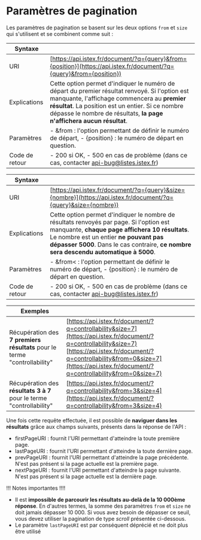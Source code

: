 # Paramètres de pagination

Les paramètres de pagination se basent sur les deux options `from` et `size` qui s'utilisent et se combinent comme suit :

| Syntaxe |  |
| --- | --- |
| URI | [https://api.istex.fr/document/?q={query}&from={position}](https://api.istex.fr/document/?q={query}&from={position}) |
| Explications | Cette option permet d'indiquer le numéro de départ du premier résultat renvoyé. Si l'option est manquante, l'affichage commencera au **premier résultat**.  La position est un entier. Si ce nombre dépasse le nombre de résultats, **la page n'affichera aucun résultat**. |
| Paramètres | - &from : l'option permettant de définir le numéro de départ, - {position} : le numéro de départ en question. |
| Code de retour | - 200 si OK,   - 500 en cas de problème \(dans ce cas, contacter [api-bug@listes.istex.fr](mailto:api-bug@listes.istex.fr)\) |

| Syntaxe |  |
| --- | --- |
| URI | [https://api.istex.fr/document/?q={query}&size={nombre}](https://api.istex.fr/document/?q={query}&size={nombre}) |
| Explications | Cette option permet d'indiquer le nombre de résultats renvoyés par page. Si l'option est manquante, **chaque page affichera 10 résultats**.  Le nombre est un entier **ne pouvant pas dépasser 5000**. Dans le cas contraire, **ce nombre sera descendu automatique à 5000**. |
| Paramètres | - &from&lt; : l'option permettant de définir le numéro de départ, - {position} : le numéro de départ en question. |
| Code de retour | - 200 si OK,   - 500 en cas de problème \(dans ce cas, contacter [api-bug@listes.istex.fr](mailto:api-bug@listes.istex.fr)\) |

| Exemples |  |
| --- | --- |
| Récupération des **7 premiers résultats** pour le terme "controllability" | [https://api.istex.fr/document/?q=controllability&size=7](https://api.istex.fr/document/?q=controllability&size=7) [https://api.istex.fr/document/?q=controllability&from=0&size=7](https://api.istex.fr/document/?q=controllability&from=0&size=7) |
| Récupération des **résultats 3 à 7** pour le terme "controllability" | [https://api.istex.fr/document/?q=controllability&from=3&size=4](https://api.istex.fr/document/?q=controllability&from=3&size=4) |

Une fois cette requête effectuée, il est possible de **naviguer dans les résultats** grâce aux champs suivants, présents dans la réponse de l'API :

* firstPageURI : fournit l'URI permettant d'atteindre la toute première page.
* lastPageURI : fournit l'URI permettant d'atteindre la toute dernière page.
* prevPageURI : fournit l'URI permettant d'atteindre la page précédente. N'est pas présent si la page actuelle est la première page.
* nextPageURI : fournit l'URI permettant d'atteindre la page suivante. N'est pas présent si la page actuelle est la dernière page.

!!! Notes importantes !!!!

* Il est **impossible de parcourir les résultats au-delà de la 10 000ème réponse**. En d'autres termes, la somme des paramètres `from` et `size` ne doit jamais dépasser 10 000. Si vous avez besoin de dépasser ce seuil, vous devez utiliser la pagination de type _scroll_ présentée ci-dessous.
* Le paramètre `lastPageURI` est par conséquent déprécié et ne doit plus être utilisé

